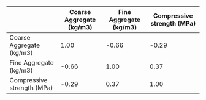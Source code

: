 |                            | Coarse Aggregate (kg/m3) | Fine Aggregate (kg/m3) | Compressive strength (MPa) |
|----------------------------|--------------------------|------------------------|----------------------------|
|   Coarse Aggregate (kg/m3) |                     1.00 |                  -0.66 |                      -0.29 |
|     Fine Aggregate (kg/m3) |                    -0.66 |                   1.00 |                       0.37 |
| Compressive strength (MPa) |                    -0.29 |                   0.37 |                       1.00 |